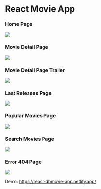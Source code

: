 # React Movie App

### Home Page
![](https://res.cloudinary.com/cloudfrancisco/image/upload/v1615321835/Apps%20de%20React%20Js/homepage_wvjnfi.png)

### Movie Detail Page
![](https://res.cloudinary.com/cloudfrancisco/image/upload/v1615321837/Apps%20de%20React%20Js/MovieDetail_ipkzzl.png)

### Movie Detail Page Trailer
![](https://res.cloudinary.com/cloudfrancisco/image/upload/v1615321836/Apps%20de%20React%20Js/MovieDetailVideo_kxr1lh.png)

### Last Releases Page
![](https://res.cloudinary.com/cloudfrancisco/image/upload/v1615497825/Apps%20de%20React%20Js/ultimosLazamientos_lluhgz.png)

### Popular Movies Page
![](https://res.cloudinary.com/cloudfrancisco/image/upload/v1615497825/Apps%20de%20React%20Js/populares_mws51g.png)

### Search Movies Page
![](https://res.cloudinary.com/cloudfrancisco/image/upload/v1615505449/Apps%20de%20React%20Js/searchPahe_gp2kyc.png)

### Error 404 Page
![](https://res.cloudinary.com/cloudfrancisco/image/upload/v1615498616/Apps%20de%20React%20Js/error_zqpryh.png)

Demo: https://react-dbmovie-app.netlify.app/
